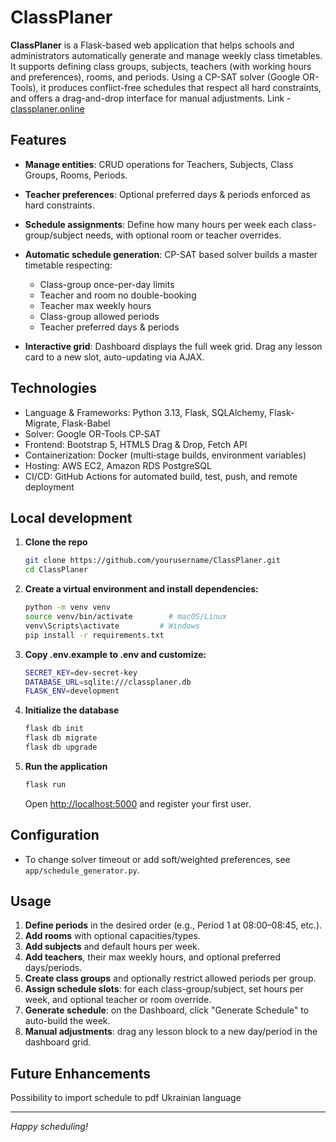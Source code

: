 # ClassPlaner

**ClassPlaner** is a Flask-based web application that helps schools and administrators automatically generate and manage weekly class timetables. It supports defining class groups, subjects, teachers (with working hours and preferences), rooms, and periods. Using a CP-SAT solver (Google OR-Tools), it produces conflict-free schedules that respect all hard constraints, and offers a drag-and-drop interface for manual adjustments. 
Link - [classplaner.online](classplaner.online)

## Features

* **Manage entities**: CRUD operations for Teachers, Subjects, Class Groups, Rooms, Periods.
* **Teacher preferences**: Optional preferred days & periods enforced as hard constraints.
* **Schedule assignments**: Define how many hours per week each class-group/subject needs, with optional room or teacher overrides.
* **Automatic schedule generation**: CP-SAT based solver builds a master timetable respecting:

  * Class-group once-per-day limits
  * Teacher and room no double-booking
  * Teacher max weekly hours
  * Class-group allowed periods
  * Teacher preferred days & periods
* **Interactive grid**: Dashboard displays the full week grid. Drag any lesson card to a new slot, auto-updating via AJAX.

## Technologies

* Language & Frameworks: Python 3.13, Flask, SQLAlchemy, Flask-Migrate, Flask-Babel
* Solver: Google OR-Tools CP‑SAT
* Frontend: Bootstrap 5, HTML5 Drag & Drop, Fetch API
* Containerization: Docker (multi‑stage builds, environment variables)
* Hosting: AWS EC2, Amazon RDS PostgreSQL
* CI/CD: GitHub Actions for automated build, test, push, and remote deployment

## Local development

1. **Clone the repo**

   ```bash
   git clone https://github.com/yourusername/ClassPlaner.git
   cd ClassPlaner
   ```

2. **Create a virtual environment and install dependencies:**

   ```bash
   python -m venv venv
   source venv/bin/activate        # macOS/Linux
   venv\Scripts\activate         # Windows
   pip install -r requirements.txt
   ```
3. **Copy .env.example to .env and customize:**

   ```bash
   SECRET_KEY=dev-secret-key
   DATABASE_URL=sqlite:///classplaner.db
   FLASK_ENV=development
   ```

4. **Initialize the database**

   ```bash
   flask db init
   flask db migrate
   flask db upgrade
   ```

5. **Run the application**

   ```bash
   flask run
   ```

   Open [http://localhost:5000](http://localhost:5000) and register your first user.

## Configuration

* To change solver timeout or add soft/weighted preferences, see `app/schedule_generator.py`.

## Usage

1. **Define periods** in the desired order (e.g., Period 1 at 08:00–08:45, etc.).
2. **Add rooms** with optional capacities/types.
3. **Add subjects** and default hours per week.
4. **Add teachers**, their max weekly hours, and optional preferred days/periods.
5. **Create class groups** and optionally restrict allowed periods per group.
6. **Assign schedule slots**: for each class-group/subject, set hours per week, and optional teacher or room override.
7. **Generate schedule**: on the Dashboard, click "Generate Schedule" to auto-build the week.
8. **Manual adjustments**: drag any lesson block to a new day/period in the dashboard grid.

## Future Enhancements
Possibility to import schedule to pdf
Ukrainian language


---

*Happy scheduling!*
